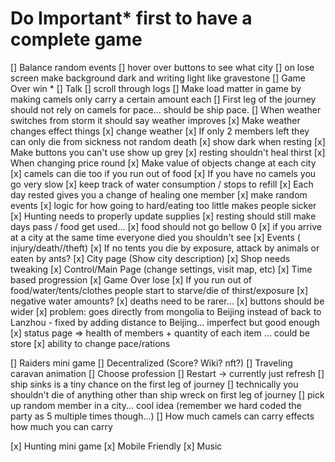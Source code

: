 # Do Important* first to have a complete game

<!-- Next -->


<!-- Picky -->
[] Balance random events
[] hover over buttons to see what city
[] on lose screen make background dark and writing light like gravestone
[] Game Over win *
[] Talk
[] scroll through logs
[] Make load matter in game by making camels only carry a certain amount each
[] First leg of the journey should not rely on camels for pace... should be ship pace.
[] When weather switches from storm it should say weather improves
[x] Make weather changes effect things
[x] change weather
[x] If only 2 members left they can only die from sickness not random death
[x] show dark when resting
[x] Make buttons you can't use show up grey
[x] resting shouldn't heal thirst
[x] When changing price round
[x] Make value of objects change at each city
[x] camels can die too if you run out of food
[x] If you have no camels you go very slow
[x] keep track of water consumption / stops to refill
[x] Each day rested gives you a change of healing one member
[x] make random events
[x] logic for how going to hard/eating too little makes people sicker
[x] Hunting needs to properly update supplies
[x] resting should still make days pass / food get used...
[x] food should not go bellow 0
[x] if you arrive at a city at the same time everyone died you shouldn't see 
[x] Events ( injury/death//theft) 
[x] If no tents you die by exposure, attack by animals or eaten by ants?
[x] City page (Show city description)
[x] Shop needs tweaking
[x] Control/Main Page (change settings, visit map, etc) 
[x] Time based progression
[x] Game Over lose
[x] If you run out of food/water/tents/clothes people start to starve/die of thirst/exposure
[x] negative water amounts?
[x] deaths need to be rarer...
[x] buttons should be wider
[x] problem: goes directly from mongolia to Beijing instead of back to Lanzhou - fixed by adding distance to Beijing... imperfect but good enough
[x] status page => health of members + quantity of each item ... could be store
[x] ability to change pace/rations

<!-- Fun but not necessary -->
[] Raiders mini game
[] Decentralized (Score? Wiki? nft?)
[] Traveling caravan animation
[] Choose profession
[] Restart -> currently just refresh
[] ship sinks is a tiny chance on the first leg of journey
[] technically you shouldn't die of anything other than ship wreck on first leg of journey
[] pick up random member in a city... cool idea (remember we hard coded the party as 5 multiple times though...)
[] How much camels can carry effects how much you can carry

<!-- Hard -->
[x] Hunting mini game
[x] Mobile Friendly
[x] Music





